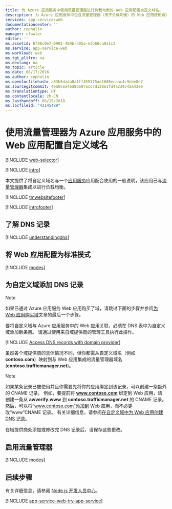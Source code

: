 ```yaml
---
title: 为 Azure 应用服务中使用流量管理器进行负载均衡的 Web 应用配置自定义域名。
description: 为 Azure 应用服务中包含流量管理器（用于负载均衡）的 Web 应用使用自定义域名。
services: app-service\web
documentationcenter: ''
author: cephalin
manager: cfowler
editor: ''
ms.assetid: 0f96c0e7-0901-489b-a95a-e3b66ca0a1c2
ms.service: app-service-web
ms.workload: web
ms.tgt_pltfrm: na
ms.devlang: na
ms.topic: article
ms.date: 08/17/2016
ms.author: cephalin
ms.openlocfilehash: a83b5dada8afff455375ae1606ecaac4c9ebe8e7
ms.sourcegitcommit: 4ea0cea46d8b607acd7d128e1fd4a23454aa43ee
ms.translationtype: HT
ms.contentlocale: zh-CN
ms.lasthandoff: 08/15/2018
ms.locfileid: "42145489"
---
```

# <a name="configuring-a-custom-domain-name-for-a-web-app-in-azure-app-service-using-traffic-manager"></a>使用流量管理器为 Azure 应用服务中的 Web 应用配置自定义域名
[!INCLUDE [web-selector](../../includes/websites-custom-domain-selector.md)]

[!INCLUDE [intro](../../includes/custom-dns-web-site-intro-traffic-manager.md)]

本文提供了将自定义域名与一个[应用服务](app-service-web-overview.md)应用配合使用的一般说明，该应用已与[流量管理器](../traffic-manager/traffic-manager-overview.md)集成以进行负载均衡。

[!INCLUDE [tmwebsitefooter](../../includes/custom-dns-web-site-traffic-manager-notes.md)]

[!INCLUDE [introfooter](../../includes/custom-dns-web-site-intro-notes.md)]

<a name="understanding-records"></a>

## <a name="understanding-dns-records"></a>了解 DNS 记录
[!INCLUDE [understandingdns](../../includes/custom-dns-web-site-understanding-dns-traffic-manager.md)]

<a name="bkmk_configsharedmode"></a>

## <a name="configure-your-web-apps-for-standard-mode"></a>将 Web 应用配置为标准模式
[!INCLUDE [modes](../../includes/custom-dns-web-site-modes-traffic-manager.md)]

<a name="bkmk_configurecname"></a>

## <a name="add-a-dns-record-for-your-custom-domain"></a>为自定义域添加 DNS 记录
> [!NOTE]
> 如果已通过 Azure 应用服务 Web 应用购买了域，请跳过下面的步骤并参阅[为 Web 应用购买域](custom-dns-web-site-buydomains-web-app.md)文章的最后一个步骤。
> 
> 

要将自定义域与 Azure 应用服务中的 Web 应用关联，必须在 DNS 表中为自定义域添加新条目。 请通过使用来自域提供商的管理工具执行此操作。

[!INCLUDE [Access DNS records with domain provider](../../includes/app-service-web-access-dns-records-no-h.md)]

虽然各个域提供商的具体情况不同，但你都需从自定义域名（例如 **contoso.com**）映射到与 Web 应用集成的流量管理器域名 (**contoso.trafficmanager.net**)。
   
> [!NOTE]
> 如果某条记录已被使用并且你需要先将你的应用绑定到该记录，可以创建一条额外的 CNAME 记录。 例如，要提前将 **www.contoso.com** 绑定到 Web 应用，请创建一条从 **awverify.www** 到 **contoso.trafficmanager.net** 的 CNAME 记录。 然后，可以将“www.contoso.com”添加到 Web 应用，而不必更改“www”CNAME 记录。 有关详细信息，请参阅[在自定义域中为 Web 应用创建 DNS 记录][CREATEDNS]。
> 
> 

在域提供商处添加或修改完 DNS 记录后，请保存这些更改。

<a name="enabledomain"></a>

## <a name="enable-traffic-manager"></a>启用流量管理器
[!INCLUDE [modes](../../includes/custom-dns-web-site-enable-on-traffic-manager.md)]

## <a name="next-steps"></a>后续步骤
有关详细信息，请参阅 [Node.js 开发人员中心](http://azure.microsoft.com/develop/nodejs/)。

[!INCLUDE [app-service-web-try-app-service](../../includes/app-service-web-try-app-service.md)]

<!-- URL List -->

[CREATEDNS]: ../dns/dns-web-sites-custom-domain.md
